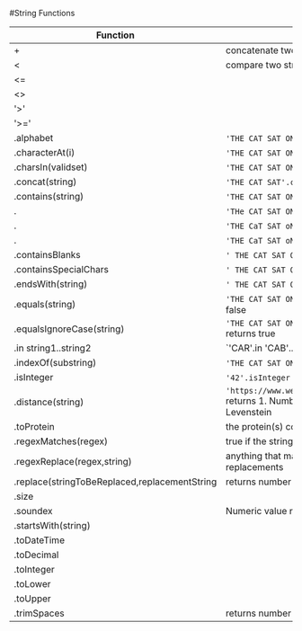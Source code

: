 #String Functions

Function|Example
-|-
 +|concatenate two strings
 <|compare two strings
 <=|
 <>|
 '>'|
 '>='|
 .alphabet|`'THE CAT SAT ON THE MAT'.alphabet` returns ' ACEHMNOST'
 .characterAt(i)|`'THE CAT SAT ON THE MAT'.characterAt(6)` returns A
 .charsIn(validset)|`'THE CAT SAT ON THE MAT'.charsIn(' ACEHMNOST')` returns true
 .concat(string)|`'THE CAT SAT'.concat(' ON THE MAT')` returns 'THE CAT SAT ON THE MAT'
 .contains(string)|`'THE CAT SAT ON THE MAT'.contains('THE')` returns 2
 .                |`'THe CAT SAT ON THE MAT'.contains('THE')` returns 1
 .                |`'THE CaT SAT oN THE MaT'.toUpper.contains('Mat'.toUpper)` returns 1
 .                |`'THE CaT SAT oN THE MaT'.toUpper.contains('Man'.toUpper)` returns 0
 .containsBlanks  |`' THE CAT SAT ON THE MAT '.containsBlanks` returns 7
 .containsSpecialChars|`' THE CAT SAT ON THE !@%% MAT '.containsSpecialChars` returns 4
 .endsWith(string)|`' THE CAT SAT ON THE MAT'.endsWith('AT')` returns true
 .equals(string)|`'THE CAT SAT ON THE MAT'.equals('THe CAT SAT ON THE MAT')` returns false
 .equalsIgnoreCase(string)|`'THE CAT SAT ON THE MAT'.equalsIgnoreCase('THe CAT SAT ON THE MAT')` returns true
 .in string1..string2|`'CAR'.in 'CAB'...'CAT' returns true
 .indexOf(substring)|`'THE CAT SAT ON THE MAT'.index of('THE')` returns 1
 .isInteger|`'42'.isInteger` returns true
 .distance(string)|`'https://www.wellsfargo.com/'.distance('https://www.wellsforgo.com/')` returns 1. Number of edits to convert. Used in fraud detection. Uses Levenstein
 .toProtein|the protein(s) coded by a string containing only A,C,U,G
 .regexMatches(regex)|true if the string matches the regular expression regex
 .regexReplace(regex,string)|anything that matches regex is replaced with string. Returns number of replacements
 .replace(stringToBeReplaced,replacementString|returns number of replacements
 .size|
 .soundex|Numeric value representing the phonetic sound of the string
 .startsWith(string)|
 .toDateTime|
 .toDecimal|
 .toInteger|
 .toLower|
 .toUpper|
 .trimSpaces|returns number of spaces removed
